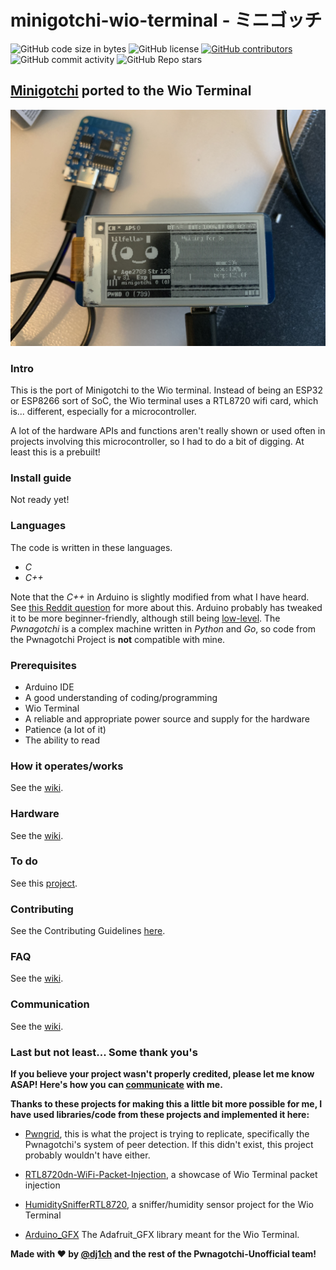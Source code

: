 # minigotchi-wio-terminal - ミニゴッチ

<img alt="GitHub code size in bytes" src="https://img.shields.io/github/languages/code-size/Pwnagotchi-Unofficial/minigotchi"></img>
<img alt="GitHub license" src="https://img.shields.io/github/license/Pwnagotchi-Unofficial/minigotchi"></img>
<a href="https://github.com/Pwnagotchi-Unofficial/minigotchi/graphs/contributors"><img alt="GitHub contributors" src="https://img.shields.io/github/contributors/Pwnagotchi-Unofficial/minigotchi"></a>
<img alt="GitHub commit activity" src="https://img.shields.io/github/commit-activity/m/Pwnagotchi-Unofficial/minigotchi"></img>
<img alt="GitHub Repo stars" src="https://img.shields.io/github/stars/Pwnagotchi-Unofficial/minigotchi"></img>

## [Minigotchi](https://github.com/dj1ch/minigotchi) ported to the Wio Terminal

<img src="images/IMG_1198.jpeg"></img>

### Intro

This is the port of Minigotchi to the Wio terminal. Instead of being an ESP32 or ESP8266 sort of SoC, the Wio terminal uses a RTL8720 wifi card, which is... different, especially for a microcontroller. 

A lot of the hardware APIs and functions aren't really shown or used often in projects involving this microcontroller, so I had to do a bit of digging. At least this is a prebuilt!

### Install guide

Not ready yet!

### Languages

The code is written in these languages.

- _C_
- _C++_

Note that the _C++_ in Arduino is slightly modified from what I have heard. See [this Reddit question](https://www.reddit.com/r/arduino/comments/x46sml/is_arduino_programming_language_c/) for more about this. Arduino probably has tweaked it to be more beginner-friendly, although still being [low-level](https://en.wikipedia.org/wiki/Low-level_programming_language). The _Pwnagotchi_ is a complex machine written in _Python_ and _Go_, so code from the Pwnagotchi Project is **not** compatible with mine.

### Prerequisites

- Arduino IDE
- A good understanding of coding/programming
- Wio Terminal
- A reliable and appropriate power source and supply for the hardware
- Patience (a lot of it)
- The ability to read

### How it operates/works

See the [wiki](https://github.com/Pwnagotchi-Unofficial/minigotchi/wiki/How-the-Minigotchi-works).

### Hardware

See the [wiki](https://github.com/Pwnagotchi-Unofficial/minigotchi/wiki/Hardware).

### To do

See this [project](https://github.com/orgs/Pwnagotchi-Unofficial/projects/4).

### Contributing

See the Contributing Guidelines [here](CONTRIBUTING.md).

### FAQ

See the [wiki](https://github.com/Pwnagotchi-Unofficial/minigotchi/wiki/FAQ).

### Communication

See the [wiki](https://github.com/Pwnagotchi-Unofficial/minigotchi/wiki/Communication#communication).

### Last but not least... Some thank you's

**If you believe your project wasn't properly credited, please let me know ASAP! Here's how you can [communicate](https://github.com/Pwnagotchi-Unofficial/minigotchi/wiki/Communication#communication) with me.**

**Thanks to these projects for making this a little bit more possible for me, I have used libraries/code from these projects and implemented it here:**

- [Pwngrid](https://github.com/evilsocket/pwngrid), this is what the project is trying to replicate, specifically the Pwnagotchi's system of peer detection. If this didn't exist, this project probably wouldn't have either.

- [RTL8720dn-WiFi-Packet-Injection](https://github.com/tesa-klebeband/RTL8720dn-WiFi-Packet-Injection), a showcase of Wio Terminal packet injection

- [HumiditySnifferRTL8720](https://github.com/FL0WL0W/HumiditySnifferRTL8720), a sniffer/humidity sensor project for the Wio Terminal

- [Arduino_GFX](https://github.com/moononournation/Arduino_GFX) The Adafruit_GFX library meant for the Wio Terminal.

**Made with ❤️ by [@dj1ch](https://github.com/dj1ch) and the rest of the Pwnagotchi-Unofficial team!**
